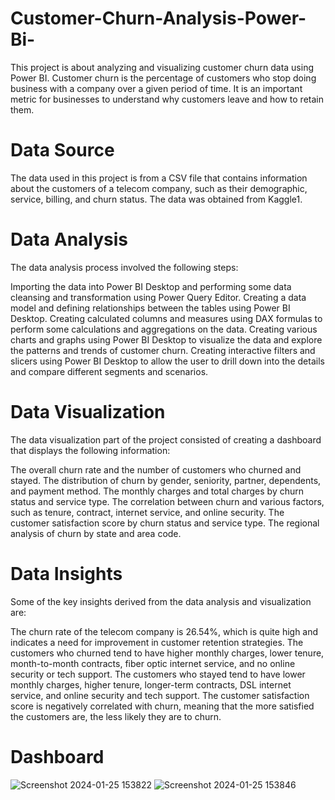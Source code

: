 # Customer-Churn-Analysis-Power-Bi-
This project is about analyzing and visualizing customer churn data using Power BI. Customer churn is the percentage of customers who stop doing business with a company over a given period of time. It is an important metric for businesses to understand why customers leave and how to retain them.

# Data Source
The data used in this project is from a CSV file that contains information about the customers of a telecom company, such as their demographic, service, billing, and churn status. The data was obtained from Kaggle1.

# Data Analysis
The data analysis process involved the following steps:

Importing the data into Power BI Desktop and performing some data cleansing and transformation using Power Query Editor.
Creating a data model and defining relationships between the tables using Power BI Desktop.
Creating calculated columns and measures using DAX formulas to perform some calculations and aggregations on the data.
Creating various charts and graphs using Power BI Desktop to visualize the data and explore the patterns and trends of customer churn.
Creating interactive filters and slicers using Power BI Desktop to allow the user to drill down into the details and compare different segments and scenarios.
# Data Visualization
The data visualization part of the project consisted of creating a dashboard that displays the following information:

The overall churn rate and the number of customers who churned and stayed.
The distribution of churn by gender, seniority, partner, dependents, and payment method.
The monthly charges and total charges by churn status and service type.
The correlation between churn and various factors, such as tenure, contract, internet service, and online security.
The customer satisfaction score by churn status and service type.
The regional analysis of churn by state and area code.
# Data Insights
Some of the key insights derived from the data analysis and visualization are:

The churn rate of the telecom company is 26.54%, which is quite high and indicates a need for improvement in customer retention strategies.
The customers who churned tend to have higher monthly charges, lower tenure, month-to-month contracts, fiber optic internet service, and no online security or tech support.
The customers who stayed tend to have lower monthly charges, higher tenure, longer-term contracts, DSL internet service, and online security and tech support.
The customer satisfaction score is negatively correlated with churn, meaning that the more satisfied the customers are, the less likely they are to churn. 
# Dashboard
 ![Screenshot 2024-01-25 153822](https://github.com/Royalsivm/Customer-Churn-Analysis-Power-Bi-/assets/153700930/21b0ba41-c554-41b0-aa15-3bd6f361d178)
 ![Screenshot 2024-01-25 153846](https://github.com/Royalsivm/Customer-Churn-Analysis-Power-Bi-/assets/153700930/1f7e1d22-78e5-4116-b545-31e13a24a880)

